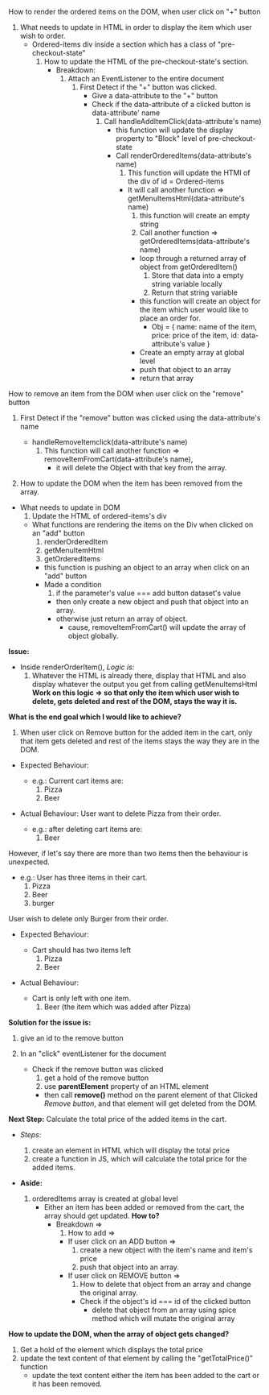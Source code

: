 How to render the ordered items on the DOM, when user click on "+" button

1. What needs to update in HTML in order to display the item which user wish to order.
   - Ordered-items div inside a section which has a class of "pre-checkout-state"
     1. How to update the HTML of the pre-checkout-state's section.
        - Breakdown:
          1. Attach an EventListener to the entire document
             1. First Detect if the "+" button was clicked.
                - Give a data-attribute to the "+" button
                - Check if the data-attribute of a clicked button is data-attribute' name
                  1. Call handleAddItemClick(data-attribute's name)
                     - this function will update the display property to "Block" level of pre-checkout-state
                     - Call renderOrderedItems(data-attribute's name)
                       1. This function will update the HTMl of the div of id = Ordered-items
                       - It will call another function => getMenuItemsHtml(data-attribute's name)
                         1. this function will create an empty string
                         2. Call another function => getOrderedItems(data-attribute's name)
                         - loop through a returned array of object from getOrderedItem()
                           1. Store that data into a empty string variable locally
                           2. Return that string variable
                         - this function will create an object for the item which user would like to place an order for.
                           - Obj = {
                             name: name of the item,
                             price: price of the item,
                             id: data-attribute's value
                             }
                         - Create an empty array at global level
                         - push that object to an array
                         - return that array

How to remove an item from the DOM when user click on the "remove" button

1. First Detect if the "remove" button was clicked using the data-attribute's name

   - handleRemoveItemclick(data-attribute's name)
     1. This function will call another function => removeItemFromCart(data-attribute's name),
        - it will delete the Object with that key from the array.

2. How to update the DOM when the item has been removed from the array.

- What needs to update in DOM
  1. Update the HTML of ordered-items's div
  - What functions are rendering the items on the Div when clicked on an "add" button
    1. renderOrderedItem
    2. getMenuItemHtml
    3. getOrderedItems
    - this function is pushing an object to an array when click on an "add" button
    - Made a condition
      1. if the parameter's value === add button dataset's value
      - then only create a new object and push that object into an array.
      - otherwise just return an array of object.
        - cause, removeItemFromCart() will update the array of object globally.

**Issue:**

- Inside renderOrderItem(), _Logic is:_
  1. Whatever the HTML is already there, display that HTML and also display whatever the output you get from calling getMenuItemsHtml
     **Work on this logic => so that only the item which user wish to delete, gets deleted and rest of the DOM, stays the way it is.**

**What is the end goal which I would like to achieve?**

1. When user click on Remove button for the added item in the cart, only that item gets deleted and rest of the items stays the way they are in the DOM.

- Expected Behaviour:

  - e.g.: Current cart items are:
    1. Pizza
    2. Beer

- Actual Behaviour: User want to delete Pizza from their order.
  - e.g.: after deleting cart items are:
    1. Beer

However, if let's say there are more than two items then the behaviour is unexpected.

- e.g.: User has three items in their cart.
  1. Pizza
  2. Beer
  3. burger

User wish to delete only Burger from their order.

- Expected Behaviour:

  - Cart should has two items left
    1. Pizza
    2. Beer

- Actual Behaviour:
  - Cart is only left with one item.
    1. Beer (the item which was added after Pizza)

**Solution for the issue is:**

1. give an id to the remove button
2. In an "click" eventListener for the document

   - Check if the remove button was clicked
     1. get a hold of the remove button
     2. use **parentElement** property of an HTML element
     - then call **remove()** method on the parent element of that Clicked _Remove button_, and that element will get deleted from the DOM.

**Next Step:**
Calculate the total price of the added items in the cart.

- _Steps:_

  1. create an element in HTML which will display the total price
  2. create a function in JS, which will calculate the total price for the added items.

- **Aside:**
  1. orderedItems array is created at global level
     - Either an item has been added or removed from the cart, the array should get updated.
       **How to?**
       - Breakdown =>
         1. How to add =>
         - If user click on an ADD button =>
           1. create a new object with the item's name and item's price
           2. push that object into an array.
         - If user click on REMOVE button =>
           1. How to delete that object from an array and change the original array.
           - Check if the object's id === id of the clicked button
             - delete that object from an array using spice method which will mutate the original array

**How to update the DOM, when the array of object gets changed?**

1.  Get a hold of the element which displays the total price
2.  update the text content of that element by calling the "getTotalPrice()" function
    - update the text content either the item has been added to the cart or it has been removed.

